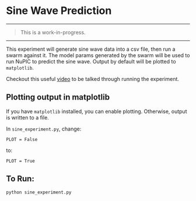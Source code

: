 # Sine Wave Prediction

* * *

> This is a work-in-progress. 

* * *

This experiment will generate sine wave data into a csv file, then run a swarm against it. The model params generated by the swarm will be used to run NuPIC to predict the sine wave. Output by default will be plotted to `matplotlib`.

Checkout this useful [video](https://www.youtube.com/watch?v=KuFfm3ncEwI) to be talked through running the experiment.

## Plotting output in matplotlib

If you have `matplotlib` installed, you can enable plotting. Otherwise, output is written to a file.

In `sine_experiment.py`, change:

    PLOT = False

to:

    PLOT = True

## To Run:

    python sine_experiment.py

